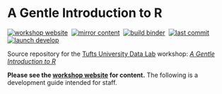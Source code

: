 # A Gentle Introduction to R

[![workshop website][workshop-webiste-badge]][workshop-webiste-link]&nbsp;
[![mirror content][mirror-content-badge]](../../actions/workflows/mirror-content.yml)&nbsp;
[![build binder][build-binder-badge]](../../actions/workflows/build-binder.yml)&nbsp;
[![last commit][last-commit-badge]](../../commits/main)&nbsp;
[![launch develop][develop-launch-badge]][develop-launch-link]

Source repository for the [Tufts University Data Lab][datalab-website-link] workshop: [*A Gentle Introduction to R*][workshop-webiste-link]

**Please see the [workshop website][workshop-webiste-link] for content.** The following is a development guide intended for staff.

<!-- define reference-style links -->

[workshop-webiste-link]: https://tuftsdatalab.github.io/intro-r/
[datalab-website-link]: https://sites.tufts.edu/datalab/
[develop-launch-link]: https://mybinder.org/v2/gh/tuftsdatalab/intro-r/develop?urlpath=rstudio

[workshop-webiste-badge]: https://img.shields.io/website?label=workshop%20webiste&url=https://tuftsdatalab.github.io/intro-r/
[mirror-content-badge]: https://img.shields.io/github/workflow/status/tuftsdatalab/intro-r/mirror-content?label=mirror%20content
[build-binder-badge]: https://img.shields.io/github/workflow/status/tuftsdatalab/intro-r/build-binder?label=build%20binder
[last-commit-badge]: https://img.shields.io/github/last-commit/tuftsdatalab/intro-r
[develop-launch-badge]: https://tuftsdatalab.github.io/badges/develop.svg
